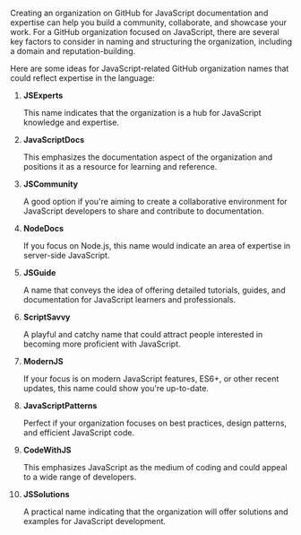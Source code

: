Creating an organization on GitHub for JavaScript documentation and expertise can help you build a community, collaborate, and showcase your work. For a GitHub organization focused on JavaScript, there are several key factors to consider in naming and structuring the organization, including a domain and reputation-building.

Here are some ideas for JavaScript-related GitHub organization names that could reflect expertise in the language:

1.  **JSExperts**

    This name indicates that the organization is a hub for JavaScript knowledge and expertise.

2.  **JavaScriptDocs**

    This emphasizes the documentation aspect of the organization and positions it as a resource for learning and reference.

3.  **JSCommunity**

    A good option if you're aiming to create a collaborative environment for JavaScript developers to share and contribute to documentation.

4.  **NodeDocs**

    If you focus on Node.js, this name would indicate an area of expertise in server-side JavaScript.

5.  **JSGuide**

    A name that conveys the idea of offering detailed tutorials, guides, and documentation for JavaScript learners and professionals.

6.  **ScriptSavvy**

    A playful and catchy name that could attract people interested in becoming more proficient with JavaScript.

7.  **ModernJS**

    If your focus is on modern JavaScript features, ES6+, or other recent updates, this name could show you're up-to-date.

8.  **JavaScriptPatterns**

    Perfect if your organization focuses on best practices, design patterns, and efficient JavaScript code.

9.  **CodeWithJS**

    This emphasizes JavaScript as the medium of coding and could appeal to a wide range of developers.

10. **JSSolutions**

    A practical name indicating that the organization will offer solutions and examples for JavaScript development.
